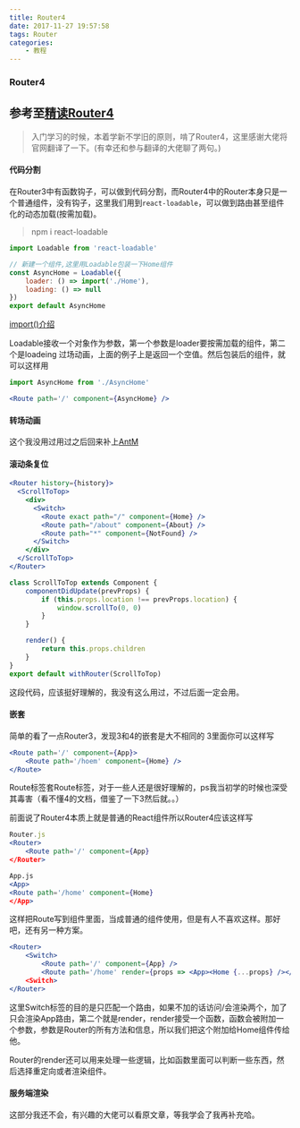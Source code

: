 ```yaml
---
title: Router4
date: 2017-11-27 19:57:58
tags: Router
categories: 
	- 教程
---
```

### Router4
## 参考至[精读Router4](https://zhuanlan.zhihu.com/p/31178105)
> 入门学习的时候，本着学新不学旧的原则，啃了Router4，这里感谢大佬将官网翻译了一下。(有幸还和参与翻译的大佬聊了两句。)

#### 代码分割
在Router3中有函数钩子，可以做到代码分割，而Router4中的Router本身只是一个普通组件，没有钩子，这里我们用到`react-loadable`，可以做到路由甚至组件化的动态加载(按需加载)。

> npm i react-loadable
```jsx
import Loadable from 'react-loadable'

// 新建一个组件,这里用Loadable包装一下Home组件
const AsyncHome = Loadable({
    loader: () => import('./Home'),
    loading: () => null
})
export default AsyncHome

```
[import()介绍](https://webpack.js.org/api/module-methods/#import-)

Loadable接收一个对象作为参数，第一个参数是loader要按需加载的组件，第二个是loadeing 过场动画，上面的例子上是返回一个空值。然后包装后的组件，就可以这样用
```jsx
import AsyncHome from './AsyncHome'

<Route path='/' component={AsyncHome} />

```
#### 转场动画
这个我没用过用过之后回来补上[AntM](https://motion.ant.design/)

#### 滚动条复位

```jsx
<Router history={history}>
  <ScrollToTop>
    <div>
      <Switch>
        <Route exact path="/" component={Home} />
        <Route path="/about" component={About} />
        <Route path="*" component={NotFound} />
      </Switch>
    </div>
  </ScrollToTop>
</Router>

class ScrollToTop extends Component {
    componentDidUpdate(prevProps) {
        if (this.props.location !== prevProps.location) {
            window.scrollTo(0, 0)
        }
    }

    render() {
        return this.props.children
    }
}
export default withRouter(ScrollToTop)
```
这段代码，应该挺好理解的，我没有这么用过，不过后面一定会用。

#### 嵌套
简单的看了一点Router3，发现3和4的嵌套是大不相同的
3里面你可以这样写
```jsx
<Route path='/' component={App}>
    <Route path='/hoem' component={Home} />
</Route>
```
Route标签套Route标签，对于一些人还是很好理解的，ps我当初学的时候也深受其毒害（看不懂4的文档，借鉴了一下3然后就。。）

前面说了Router4本质上就是普通的React组件所以Router4应该这样写

```jsx
Router.js
<Router>
    <Route path='/' component={App}
</Router>

App.js
<App>
<Route path='/home' component={Home}
</App>
```

这样把Route写到组件里面，当成普通的组件使用，但是有人不喜欢这样。那好吧，还有另一种方案。

```jsx
<Router>
    <Switch>
        <Route path='/' component={App} />
        <Route path='/home' render={props => <App><Home {...props} /></App>}
    <Switch>
</Router>
```

这里Switch标签的目的是只匹配一个路由，如果不加的话访问/会渲染两个，加了只会渲染App路由，第二个就是render，render接受一个函数，函数会被附加一个参数，参数是Router的所有方法和信息，所以我们把这个附加给Home组件传给他。

Router的render还可以用来处理一些逻辑，比如函数里面可以判断一些东西，然后选择重定向或者渲染组件。

#### 服务端渲染

这部分我还不会，有兴趣的大佬可以看原文章，等我学会了我再补充哈。





